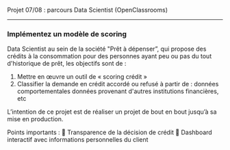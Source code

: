 Projet 07/08 : parcours Data Scientist (OpenClassrooms)

-------------------

### Implémentez un modèle de scoring

Data Scientist au sein de la société "Prêt à dépenser”, qui propose des crédits à la consommation pour des personnes ayant peu ou pas du tout d'historique de prêt, les objectifs sont de :

1. Mettre en œuvre un outil de « scoring crédit »
2. Classifier la demande en crédit accordé ou refusé
à partir de :
données comportementales
données provenant d'autres institutions financières,
etc

L’intention de ce projet est de réaliser un projet de bout en bout jusqu’à sa mise en production.

Points importants :
 Transparence de la décision de crédit
 Dashboard interactif avec informations personnelles du client


<!-- Objectifs:
Entrainer un modèle de scoring à partir de données clients ayant contracté des prêts bancaires. Les clients sont labellisés 0 (bon payeur) ou 1 (défaut de paiement)
Implémenter le modèle dans une application web explicant le score
Prétraitement:
Utilisation du script de AGUIAR sur KAGGLE : https://www.kaggle.com/jsaguiar/lightgbm-with-simple-features

Voir le script

Les données sont déséquilibrées (seulement 8% de positifs). j'ai donc essayé de faire un clustering des negatifs (k-means) afin d'en dégager des catégories. Sans succès. j'ai donc décidé d'utiliser un RandomUnderSampler par volonté de faire simple et de réduire la taille du dataset. Les resultats de detection des positifs sont sensiblement améliorés (calcul du f1_score sur la classe 1). -->

<!-- Voir le script

Modélisation
Entrainement de modèle avec GridSearch et CrossValidation sur le set resampled (70% des données). f1_score de la classe 1 comme score de référence f1_score de 0.6 sur la classe 1 avec CV sur les données train, re-échantillonnées
Voir le script

Prediction sur le set de test (30% de données). Obtention f1_score de la classe 1 sur le set sans rééchantillonage : 0.29
Creation d'un score de perte en montant avec des valeurs arbitraires de pertes en fonction de l'erreur.
Voir fonction 'Loss Score'

Determination des seuils en se basant sur les valeurs de pertes. Rappel: n'étant pas banquier, je ne peux garantir que les seuils soient cohérents avec une vision métier, la fonction de perte ainsi que les seuils doivent être réalisés avec un expert bancaire
Voir le script

Dashboard
Le dashboard est réalisé avec le script dash_board.py qui fonctionne avec le framework streamlit. Streamlit lit le fichier via github. Ensuite, les données sont chargées en cache via AWS s3. Les prédictions et les explications du modèle sont générées via des requêtes POST vers une API hébergée sur heroku qui accède aux scripts et au modèle via github également.

Le dashboard présente donc le score prédit par le modèle et les variables les plus explicatives. Par ailleurs, on dispose aussi d'un histogramme permettant de visualiser la repartition d'une variable et la postition du client ciblé par rapport aux autres -->